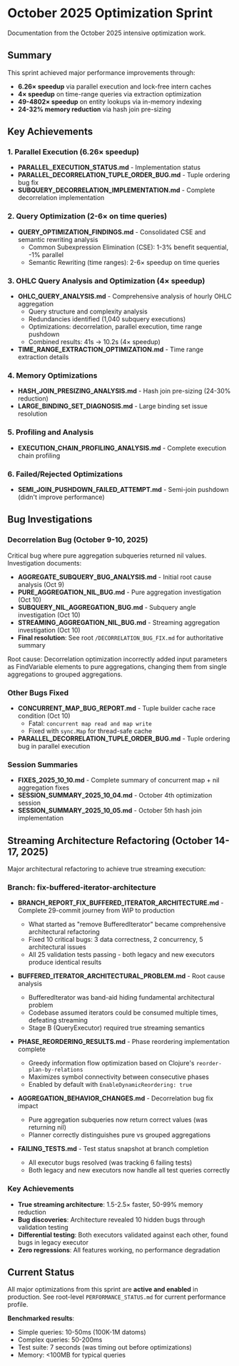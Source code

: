 # October 2025 Optimization Sprint

Documentation from the October 2025 intensive optimization work.

## Summary

This sprint achieved major performance improvements through:
- **6.26× speedup** via parallel execution and lock-free intern caches
- **4× speedup** on time-range queries via extraction optimization
- **49-4802× speedup** on entity lookups via in-memory indexing
- **24-32% memory reduction** via hash join pre-sizing

## Key Achievements

### 1. Parallel Execution (6.26× speedup)
- **PARALLEL_EXECUTION_STATUS.md** - Implementation status
- **PARALLEL_DECORRELATION_TUPLE_ORDER_BUG.md** - Tuple ordering bug fix
- **SUBQUERY_DECORRELATION_IMPLEMENTATION.md** - Complete decorrelation implementation

### 2. Query Optimization (2-6× on time queries)
- **QUERY_OPTIMIZATION_FINDINGS.md** - Consolidated CSE and semantic rewriting analysis
  - Common Subexpression Elimination (CSE): 1-3% benefit sequential, -1% parallel
  - Semantic Rewriting (time ranges): 2-6× speedup on time queries

### 3. OHLC Query Analysis and Optimization (4× speedup)
- **OHLC_QUERY_ANALYSIS.md** - Comprehensive analysis of hourly OHLC aggregation
  - Query structure and complexity analysis
  - Redundancies identified (1,040 subquery executions)
  - Optimizations: decorrelation, parallel execution, time range pushdown
  - Combined results: 41s → 10.2s (4× speedup)
- **TIME_RANGE_EXTRACTION_OPTIMIZATION.md** - Time range extraction details

### 4. Memory Optimizations
- **HASH_JOIN_PRESIZING_ANALYSIS.md** - Hash join pre-sizing (24-30% reduction)
- **LARGE_BINDING_SET_DIAGNOSIS.md** - Large binding set issue resolution

### 5. Profiling and Analysis
- **EXECUTION_CHAIN_PROFILING_ANALYSIS.md** - Complete execution chain profiling

### 6. Failed/Rejected Optimizations
- **SEMI_JOIN_PUSHDOWN_FAILED_ATTEMPT.md** - Semi-join pushdown (didn't improve performance)

## Bug Investigations

### Decorrelation Bug (October 9-10, 2025)
Critical bug where pure aggregation subqueries returned nil values. Investigation documents:
- **AGGREGATE_SUBQUERY_BUG_ANALYSIS.md** - Initial root cause analysis (Oct 9)
- **PURE_AGGREGATION_NIL_BUG.md** - Pure aggregation investigation (Oct 10)
- **SUBQUERY_NIL_AGGREGATION_BUG.md** - Subquery angle investigation (Oct 10)
- **STREAMING_AGGREGATION_NIL_BUG.md** - Streaming aggregation investigation (Oct 10)
- **Final resolution**: See root `/DECORRELATION_BUG_FIX.md` for authoritative summary

Root cause: Decorrelation optimization incorrectly added input parameters as FindVariable elements to pure aggregations, changing them from single aggregations to grouped aggregations.

### Other Bugs Fixed
- **CONCURRENT_MAP_BUG_REPORT.md** - Tuple builder cache race condition (Oct 10)
  - Fatal: `concurrent map read and map write`
  - Fixed with `sync.Map` for thread-safe cache
- **PARALLEL_DECORRELATION_TUPLE_ORDER_BUG.md** - Tuple ordering bug in parallel execution

### Session Summaries
- **FIXES_2025_10_10.md** - Complete summary of concurrent map + nil aggregation fixes
- **SESSION_SUMMARY_2025_10_04.md** - October 4th optimization session
- **SESSION_SUMMARY_2025_10_05.md** - October 5th hash join implementation

## Streaming Architecture Refactoring (October 14-17, 2025)

Major architectural refactoring to achieve true streaming execution:

### Branch: fix-buffered-iterator-architecture
- **BRANCH_REPORT_FIX_BUFFERED_ITERATOR_ARCHITECTURE.md** - Complete 29-commit journey from WIP to production
  - What started as "remove BufferedIterator" became comprehensive architectural refactoring
  - Fixed 10 critical bugs: 3 data correctness, 2 concurrency, 5 architectural issues
  - All 25 validation tests passing - both legacy and new executors produce identical results

- **BUFFERED_ITERATOR_ARCHITECTURAL_PROBLEM.md** - Root cause analysis
  - BufferedIterator was band-aid hiding fundamental architectural problem
  - Codebase assumed iterators could be consumed multiple times, defeating streaming
  - Stage B (QueryExecutor) required true streaming semantics

- **PHASE_REORDERING_RESULTS.md** - Phase reordering implementation complete
  - Greedy information flow optimization based on Clojure's `reorder-plan-by-relations`
  - Maximizes symbol connectivity between consecutive phases
  - Enabled by default with `EnableDynamicReordering: true`

- **AGGREGATION_BEHAVIOR_CHANGES.md** - Decorrelation bug fix impact
  - Pure aggregation subqueries now return correct values (was returning nil)
  - Planner correctly distinguishes pure vs grouped aggregations

- **FAILING_TESTS.md** - Test status snapshot at branch completion
  - All executor bugs resolved (was tracking 6 failing tests)
  - Both legacy and new executors now handle all test queries correctly

### Key Achievements
- **True streaming architecture**: 1.5-2.5× faster, 50-99% memory reduction
- **Bug discoveries**: Architecture revealed 10 hidden bugs through validation testing
- **Differential testing**: Both executors validated against each other, found bugs in legacy executor
- **Zero regressions**: All features working, no performance degradation

## Current Status

All major optimizations from this sprint are **active and enabled** in production. See root-level `PERFORMANCE_STATUS.md` for current performance profile.

**Benchmarked results**:
- Simple queries: 10-50ms (100K-1M datoms)
- Complex queries: 50-200ms
- Test suite: 7 seconds (was timing out before optimizations)
- Memory: <100MB for typical queries
